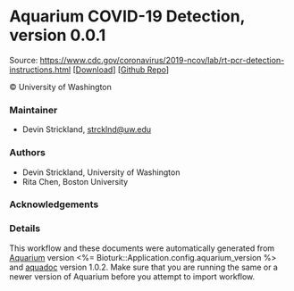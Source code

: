 # Aquarium COVID-19 Detection, version 0.0.1

Source: https://www.cdc.gov/coronavirus/2019-ncov/lab/rt-pcr-detection-instructions.html [[Download](aq-covid19-test.aq)] [[Github Repo](https://github.com/klavinslab/aq-covid19-test)]

&copy; University of Washington


### Maintainer
- Devin Strickland, <strcklnd@uw.edu>

### Authors
  - Devin Strickland, University of Washington
  - Rita Chen, Boston University

### Acknowledgements

### Details
This workflow and these documents were automatically generated from
[Aquarium](http://www.aquarium.bio) version <%= Bioturk::Application.config.aquarium_version %> and
[aquadoc](https://github.com/klavinslab/aquadoc) version 1.0.2.
Make sure that you are running the same or a newer version of Aquarium before you attempt to
import workflow.
